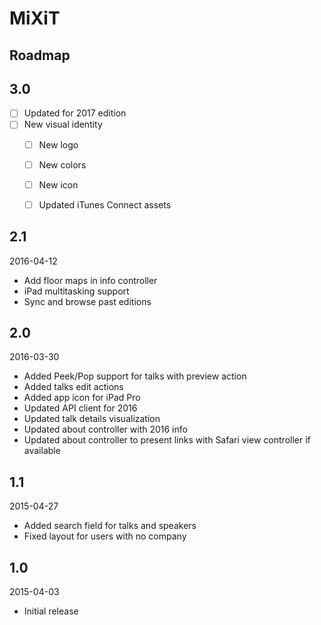 # MiXiT

## Roadmap

## 3.0

- [ ] Updated for 2017 edition
- [ ] New visual identity
    - [ ] New logo
    - [ ] New colors
    - [ ] New icon
    - [ ] Updated iTunes Connect assets


## 2.1

2016-04-12

- Add floor maps in info controller
- iPad multitasking support
- Sync and browse past editions


## 2.0

2016-03-30

- Added Peek/Pop support for talks with preview action
- Added talks edit actions
- Added app icon for iPad Pro
- Updated API client for 2016
- Updated talk details visualization
- Updated about controller with 2016 info
- Updated about controller to present links with Safari view controller if available


## 1.1

2015-04-27

- Added search field for talks and speakers
- Fixed layout for users with no company


## 1.0

2015-04-03

- Initial release

